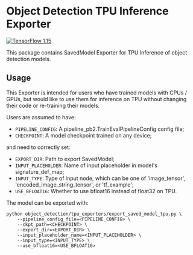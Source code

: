 # Object Detection TPU Inference Exporter

[![TensorFlow 1.15](https://img.shields.io/badge/TensorFlow-1.15-FF6F00?logo=tensorflow)](https://github.com/tensorflow/tensorflow/releases/tag/v1.15.0)

This package contains SavedModel Exporter for TPU Inference of object detection
models.

## Usage

This Exporter is intended for users who have trained models with CPUs / GPUs,
but would like to use them for inference on TPU without changing their code or
re-training their models.

Users are assumed to have:

+   `PIPELINE_CONFIG`: A pipeline_pb2.TrainEvalPipelineConfig config file;
+   `CHECKPOINT`: A model checkpoint trained on any device;

and need to correctly set:

+   `EXPORT_DIR`: Path to export SavedModel;
+   `INPUT_PLACEHOLDER`: Name of input placeholder in model's signature_def_map;
+   `INPUT_TYPE`: Type of input node, which can be one of 'image_tensor',
    'encoded_image_string_tensor', or 'tf_example';
+   `USE_BFLOAT16`: Whether to use bfloat16 instead of float32 on TPU.

The model can be exported with:

```
python object_detection/tpu_exporters/export_saved_model_tpu.py \
    --pipeline_config_file=<PIPELINE_CONFIG> \
    --ckpt_path=<CHECKPOINT> \
    --export_dir=<EXPORT_DIR> \
    --input_placeholder_name=<INPUT_PLACEHOLDER> \
    --input_type=<INPUT_TYPE> \
    --use_bfloat16=<USE_BFLOAT16>
```
